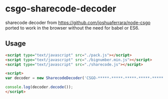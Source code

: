 # csgo-sharecode-decoder

sharecode decoder from https://github.com/joshuaferrara/node-csgo ported to work in the browser without the need for babel or ES6.

## Usage

```html
<script type="text/javascript" src="./pack.js"></script>
<script type="text/javascript" src="./bignumber.min.js"></script>
<script type="text/javascript" src="./sharecode.js"></script>

<script>
var decoder = new SharecodeDecoder('CSGO-*****-*****-*****-*****-*****');

console.log(decoder.decode());
</script>
```
